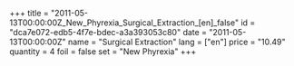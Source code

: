 +++
title = "2011-05-13T00:00:00Z_New_Phyrexia_Surgical_Extraction_[en]_false"
id = "dca7e072-edb5-4f7e-bdec-a3a393053c80"
date = "2011-05-13T00:00:00Z"
name = "Surgical Extraction"
lang = ["en"]
price = "10.49"
quantity = 4
foil = false
set = "New Phyrexia"
+++
